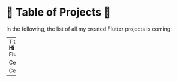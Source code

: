# 📑 <span>**Table of Projects**</span> 📑

In the following, the list of all my created Flutter projects is coming:

<table style="width: 5%">
    <tr>
        <td>Title: <b>Hi Flutter</b></td>
        <td rowspan="3"><img src="Assets/Hi Flutter/Logo.png" alt="Hi Flutter"></td>
    </tr>
    <tr>
        <td>Cell 3</td>
    </tr>
    <tr>
        <td>Cell 5</td>
    </tr>
</table>